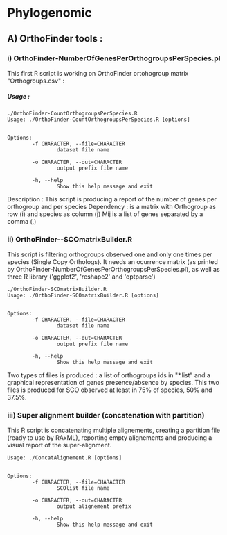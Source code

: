 # Phylogenomic
## A) OrthoFinder tools :
### i) OrthoFinder-NumberOfGenesPerOrthogroupsPerSpecies.pl
This first R script is working on OrthoFinder ortohogroup matrix "Orthogroups.csv" :
##### Usage :
```
./OrthoFinder-CountOrthogroupsPerSpecies.R 
Usage: ./OrthoFinder-CountOrthogroupsPerSpecies.R [options]


Options:
        -f CHARACTER, --file=CHARACTER
                dataset file name

        -o CHARACTER, --out=CHARACTER
                output prefix file name

        -h, --help
                Show this help message and exit

```
Description : This script is producing a report of the number of genes per orthogroup and per species
Dependency : <OG Matrix from Orthofinder> is a matrix with Orthogroup as row (i) and species as column (j)
               Mij is a list of genes separated by a comma (,)

### ii) OrthoFinder--SCOmatrixBuilder.R
This script is filtering orthogroups observed one and only one times per species (Single Copy Orthologs).
It needs an ocurrence matrix (as printed by OrthoFinder-NumberOfGenesPerOrthogroupsPerSpecies.pl), as well as three R library ('ggplot2', 'reshape2' and 'optparse')
```
./OrthoFinder-SCOmatrixBuilder.R 
Usage: ./OrthoFinder-SCOmatrixBuilder.R [options]


Options:
        -f CHARACTER, --file=CHARACTER
                dataset file name

        -o CHARACTER, --out=CHARACTER
                output prefix file name

        -h, --help
                Show this help message and exit
```
Two types of files is produced : a list of orthogroups ids in "*.list" and a graphical representation of genes presence/absence by species.
This two files is produced for SCO observed at least in 75% of species, 50% and 37.5%.

### iii) Super alignment builder (concatenation with partition)
This R script is concatenating multiple alignements, creating a partition file (ready to use by RAxML), reporting empty alignements and producing a visual report of the super-alignment.
```
Usage: ./ConcatAlignement.R [options]


Options:
        -f CHARACTER, --file=CHARACTER
                SCOlist file name

        -o CHARACTER, --out=CHARACTER
                output alignement prefix

        -h, --help
                Show this help message and exit
```
